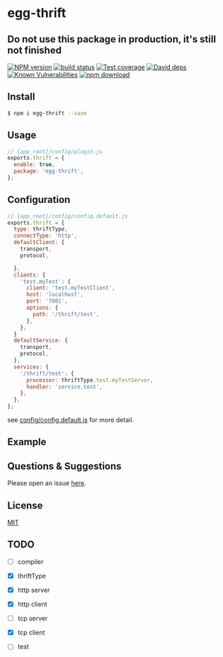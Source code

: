 # egg-thrift

## Do not use this package in production, it's still not finished

[![NPM version][npm-image]][npm-url]
[![build status][travis-image]][travis-url]
[![Test coverage][codecov-image]][codecov-url]
[![David deps][david-image]][david-url]
[![Known Vulnerabilities][snyk-image]][snyk-url]
[![npm download][download-image]][download-url]

[npm-image]: https://img.shields.io/npm/v/egg-thrift.svg?style=flat-square
[npm-url]: https://npmjs.org/package/egg-thrift
[travis-image]: https://img.shields.io/travis/eggjs/egg-thrift.svg?style=flat-square
[travis-url]: https://travis-ci.org/eggjs/egg-thrift
[codecov-image]: https://img.shields.io/codecov/c/github/eggjs/egg-thrift.svg?style=flat-square
[codecov-url]: https://codecov.io/github/eggjs/egg-thrift?branch=master
[david-image]: https://img.shields.io/david/eggjs/egg-thrift.svg?style=flat-square
[david-url]: https://david-dm.org/eggjs/egg-thrift
[snyk-image]: https://snyk.io/test/npm/egg-thrift/badge.svg?style=flat-square
[snyk-url]: https://snyk.io/test/npm/egg-thrift
[download-image]: https://img.shields.io/npm/dm/egg-thrift.svg?style=flat-square
[download-url]: https://npmjs.org/package/egg-thrift

<!--
Description here.
-->

## Install

```bash
$ npm i egg-thrift --save
```

## Usage

```js
// {app_root}/config/plugin.js
exports.thrift = {
  enable: true,
  package: 'egg-thrift',
};
```

## Configuration

```js
// {app_root}/config/config.default.js
exports.thrift = {
  type: thriftType,
  connectType: 'http',
  defaultClient: {
    transport,
    protocol,

  },
  clients: {
    'test.myTest': {
      client: 'test.myTestClient',
      host: 'localhost',
      port: '7001',
      options: {
        path: '/thrift/test',
      },
    },
  }
  defaultService: {
    transport,
    protocol,
  },
  services: {
    '/thrift/test': {
      processor: thriftType.test.myTestServer,
      handler: 'service.test',
    },
  },
};
```

see [config/config.default.js](config/config.default.js) for more detail.

## Example

<!-- example here -->

## Questions & Suggestions

Please open an issue [here](https://github.com/eggjs/egg/issues).

## License

[MIT](LICENSE)

## TODO

- [ ] compiler
- [x] thriftType
- [x] http server
- [x] http client
- [ ] tcp server
- [x] tcp client
- [ ] test

